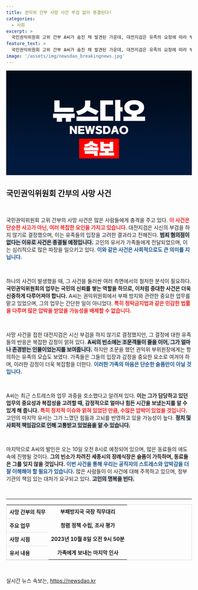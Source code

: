 ```yaml
---
title: 권익위 간부 사망 사건 부검 없이 종결된다!
categories:
  - 사회
excerpt: >
  국민권익위원회 고위 간부 A씨가 숨진 채 발견된 가운데, 대전지검은 유족의 요청에 따라 부검을 하지 않기로 결정했다. A씨는 최근 청탁금지법과 관련된 논란 속에서 업무 스트레스를 호소했던 것으로 알려졌다. 
feature_text: >
  국민권익위원회 고위 간부 A씨가 숨진 채 발견된 가운데, 대전지검은 유족의 요청에 따라 부검을 하지 않기로 결정했다. A씨는 최근 청탁금지법과 관련된 논란 속에서 업무 스트레스를 호소했던 것으로 알려졌다. 
image: '/assets/img/newsdao_breakingnews.jpg'
---
```


<p><img src="/assets/img/newsdao_breakingnews.jpg" alt="ranknews 속보" /></p>

<h2 data-ke-size="size26">국민권익위원회 간부의 사망 사건</h2>

<p data-ke-size="size16">&nbsp;</p>

<p>국민권익위원회 고위 간부의 사망 사건은 많은 사람들에게 충격을 주고 있다. <b><span style="color: #ee2323;">이 사건은 단순한 사고가 아닌, 여러 복잡한 요인을 가지고 있습니다.</span></b> 대전지검은 시신의 부검을 하지 않기로 결정했으며, 이는 유족들의 입장을 고려한 결과라고 전해진다. <b><span style="background-color: #21538527;">범죄 혐의점이 없다는 이유로 사건은 종결될 예정입니다.</span></b> 고인의 유서가 가족들에게 전달되었으며, 이는 심리적으로 많은 파장을 일으키고 있다. <b><span style="color: #1a5490;">이와 같은 사건은 사회적으로도 큰 의미를 지닙니다.</span></b></p>

<p data-ke-size="size16">&nbsp;</p>

<p>하나의 사건이 발생했을 때, 그 사건을 둘러싼 여러 측면에서의 철저한 분석이 필요하다. <b>국민권익위원회의 업무는 국민의 신뢰를 쌓는 역할을 하므로, 이처럼 중대한 사건은 더욱 신중하게 다루어져야 합니다.</b> A씨는 권익위원회에서 부패 방지와 관련한 중요한 업무를 맡고 있었으며, 그의 업무는 간단한 일이 아니었다. <b><span style="color: #ee2323;">특히 청탁금지법과 같은 민감한 법률을 다루며 많은 압박을 받았을 가능성을 배제할 수 없습니다.</span></b> </p>

<p data-ke-size="size16">&nbsp;</p>

<p>사망 사건을 접한 대전지검은 시신 부검을 하지 않기로 결정했지만, 그 결정에 대한 유족들의 반응은 복잡한 감정이 얽혀 있다. <b><span style="background-color: #21538527;">A씨의 빈소에는 조문객들이 줄을 이어, 그가 얼마나 존경받는 인물이었는지를 보여줍니다.</span></b> 하지만 조문을 했던 권익위 부위원장에게는 항의하는 유족의 모습도 보였다. 가족들은 그들의 입장과 감정을 중요한 요소로 여겨야 하며, 이러한 감정이 더욱 복잡함을 더한다. <b><span style="color: #1a5490;">이러한 가족의 마음은 단순한 슬픔만이 아닐 것입니다.</span></b></p>

<p data-ke-size="size16">&nbsp;</p>

<p>A씨는 최근 스트레스와 업무 과중을 호소했다고 알려져 있다. <b>이는 그가 담당하고 있던 업무의 중요성과 복잡성을 고려할 때, 감정적으로 얼마나 힘든 시간을 보냈는지를 알 수 있게 해 줍니다.</b> <b><span style="color: #ee2323;">특히 정치적 이슈와 얽혀 있었던 만큼, 수많은 압박이 있었을 것입니다.</span></b> 고인의 마지막 유서는 그가 느꼈던 힘듦과 고뇌를 반영하고 있을 가능성이 높다. <b><span style="background-color: #21538527;">정치 및 사회적 책임감으로 인해 고통받고 있었음을 알 수 있습니다.</span></b> </p>

<p data-ke-size="size16">&nbsp;</p>

<p>마지막으로 A씨의 발인은 오는 10일 오전 8시로 예정되어 있으며, 많은 동료들의 애도 속에 진행될 것이다. <b>그의 빈소가 차려진 세종시의 장례식장은 슬픔이 가득하며, 동료들은 그를 잊지 않을 것입니다.</b> <b><span style="color: #1a5490;">이번 사건을 통해 우리는 공직자의 스트레스와 압박감을 더 잘 이해해야 할 필요가 있습니다.</span></b> 많은 사람들이 이 사건에 대해 주목하고 있으며, 정부 기관의 책임 있는 대처가 요구되고 있다. <b><span style="background-color: #21538527;">고인의 명복을 빈다.</span></b> </p>

<p data-ke-size="size16">&nbsp;</p>

<hr>

<table style="width: 100%; border: 1px solid #ddd; border-collapse: collapse;">
    <tr>
        <th style="text-align: left; padding: 8px; border-bottom: 1px solid #ddd;">사망 간부의 직무</th>
        <td style="text-align: center; height: 17px;"><b>부패방지국 국장 직무대리</b></td>
    </tr>
    <tr>
        <th style="text-align: left; padding: 8px; border-bottom: 1px solid #ddd;">주요 업무</th>
        <td style="text-align: center; height: 17px;"><b>청렴 정책 수립, 조사 평가</b></td>
    </tr>
    <tr>
        <th style="text-align: left; padding: 8px; border-bottom: 1px solid #ddd;">사망 시점</th>
        <td style="text-align: center; height: 17px;"><b>2023년 10월 8일 오전 9시 50분</b></td>
    </tr>
    <tr>
        <th style="text-align: left; padding: 8px; border-bottom: 1px solid #ddd;">유서 내용</th>
        <td style="text-align: center; height: 17px;"><b>가족에게 보내는 마지막 인사</b></td>
    </tr>
</table>

<p data-ke-size="size16">&nbsp;</p>
실시간 뉴스 속보는, <a href="https://newsdao.kr" rel="dofollow">https://newsdao.kr</a>


